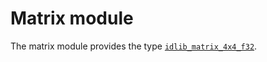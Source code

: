 # Matrix module

The matrix module provides the type [`idlib_matrix_4x4_f32`](matrix/idlib_matrix_4x4_f32.md).
